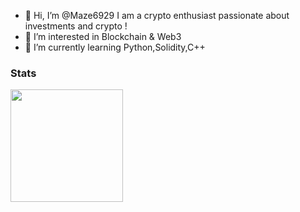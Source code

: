 - 👋 Hi, I’m @Maze6929 I am a crypto enthusiast passionate about investments and crypto !
- 👀 I’m interested in Blockchain & Web3
- 🌱 I’m currently learning Python,Solidity,C++ 

<!---
Maze6929/Maze6929 is a ✨ special ✨ repository because its `README.md` (this file) appears on your GitHub profile.
You can click the Preview link to take a look at your changes.
--->
### Stats
<img height="180em" src="https://github-readme-stats.vercel.app/api?username=Maze6929&show_icons=true&count_private=true&hide_border=true"></img>

